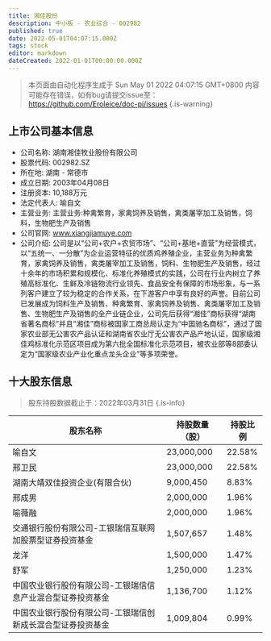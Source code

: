 ```yaml
---
title: 湘佳股份
description: 中小板 - 农业综合 - 002982
published: true
date: 2022-05-01T04:07:15.000Z
tags: stock
editor: markdown
dateCreated: 2022-01-01T00:00:00.000Z
---
```


> 本页面由自动化程序生成于 Sun May 01 2022 04:07:15 GMT+0800
> 内容可能存在错误，如有bug请提交issue至：https://github.com/Eroleice/doc-pi/issues
{.is-warning}

## 上市公司基本信息
- 公司名称: 湖南湘佳牧业股份有限公司
- 股票代码: 002982.SZ
- 所在地: 湖南 - 常德市
- 成立日期: 2003年04月08日
- 注册资本: 10,188万元
- 法定代表人: 喻自文
- 主营业务: 主营业务:种禽繁育，家禽饲养及销售，禽类屠宰加工及销售，饲料，生物肥生产及销售
- 公司官网: www.xiangjiamuye.com
- 公司介绍: 公司是以“公司+农户+农贸市场”、“公司+基地+直营”为经营模式，以“五统一、一分散”为企业运营特征的优质鸡养殖企业，主营业务为种禽繁育，家禽饲养及销售，禽类屠宰加工及销售，饲料、生物肥生产及销售，经过十余年的市场积累和规模化、标准化养殖模式的实践，公司在行业内树立了养殖高标准化、生鲜及冷链物流行业领先、食品安全有保障的市场形象，与一系列客户建立了较为稳定的合作关系，在下游客户中享有良好的声誉。目前公司已发展成为饲料生产及销售、种禽繁育、家禽饲养及销售、禽类屠宰加工及销售、生物肥生产及销售的全产业链企业，公司先后获得“湘佳”商标获得“湖南省著名商标”并且“湘佳”商标被国家工商总局认定为“中国驰名商标”，通过了国家农业部无公害农产品认证和湖南省农业厅无公害农产品产地认证，国家级湘佳鸡标准化示范区项目成为第六批全国标准化示范项目，被农业部等8部委认定为“国家级农业产业化重点龙头企业”等多项荣誉。


## 十大股东信息
> 股东持股数据截止于：2022年03月31日
{.is-info}

| 股东名称 | 持股数量（股） | 持股比例 |
| --- | --- | --- |
| 喻自文 | 23,000,000 | 22.58% |
| 邢卫民 | 23,000,000 | 22.58% |
| 湖南大靖双佳投资企业(有限合伙) | 9,000,450 | 8.83% |
| 邢成男 | 2,000,000 | 1.96% |
| 喻薇融 | 2,000,000 | 1.96% |
| 交通银行股份有限公司-工银瑞信互联网加股票型证券投资基金 | 1,507,657 | 1.48% |
| 龙洋 | 1,500,000 | 1.47% |
| 舒军 | 1,250,000 | 1.23% |
| 中国农业银行股份有限公司-工银瑞信信息产业混合型证券投资基金 | 1,136,700 | 1.12% |
| 中国农业银行股份有限公司-工银瑞信创新成长混合型证券投资基金 | 1,009,804 | 0.99% |




